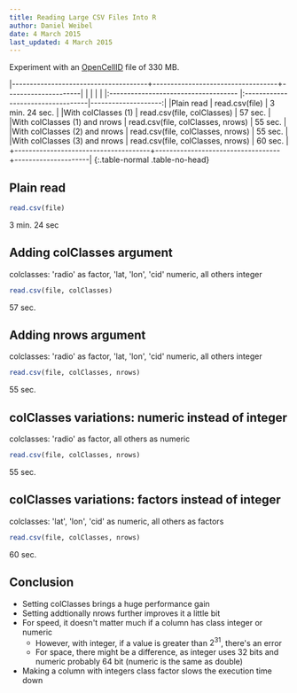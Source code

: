 ```yaml
---
title: Reading Large CSV Files Into R
author: Daniel Weibel
date: 4 March 2015
last_updated: 4 March 2015
---
```


Experiment with an [OpenCellID](https://opencellid.org/) file of 330 MB.

|--------------------------------------+-----------------------------------+---------------------|
|                                      |                                   |                     | 
|:------------------------------------ |:----------------------------------|--------------------:|
|Plain read                            | read.csv(file)                    |      3 min. 24 sec. |
|With colClasses (1)                   | read.csv(file, colClasses)        |             57 sec. | 
|With colClasses (1) and nrows         | read.csv(file, colClasses, nrows) |             55 sec. |
|With colClasses (2) and nrows         | read.csv(file, colClasses, nrows) |             55 sec. |
|With colClasses (3) and nrows         | read.csv(file, colClasses, nrows) |             60 sec. |
+--------------------------------------+-----------------------------------+---------------------|
{:.table-normal .table-no-head}


Plain read
----------

~~~r
read.csv(file)
~~~

3 min. 24 sec

Adding colClasses argument
-------------------------

colclasses: 'radio' as factor, 'lat, 'lon', 'cid' numeric, all others integer

~~~r
read.csv(file, colClasses)
~~~

57 sec.


Adding nrows argument
---------------------

colclasses: 'radio' as factor, 'lat, 'lon', 'cid' numeric, all others integer

~~~r
read.csv(file, colClasses, nrows)
~~~

55 sec.


colClasses variations: numeric instead of integer
-------------------------------------------------

colclasses: 'radio' as factor, all others as numeric

~~~r
read.csv(file, colClasses, nrows)
~~~

55 sec.


colClasses variations: factors instead of integer
-------------------------------------------------

colclasses: 'lat', 'lon', 'cid' as numeric, all others as factors

~~~r
read.csv(file, colClasses, nrows)
~~~

60 sec.

Conclusion
----------

* Setting colClasses brings a huge performance gain
* Setting addtionally nrows further improves it a little bit
* For speed, it doesn't matter much if a column has class integer or numeric
  * However, with integer, if a value is greater than $2^{31}$, there's an error
  * For space, there might be a difference, as integer uses 32 bits and numeric probably 64 bit (numeric is the same as double)
* Making a column with integers class factor slows the execution time down
